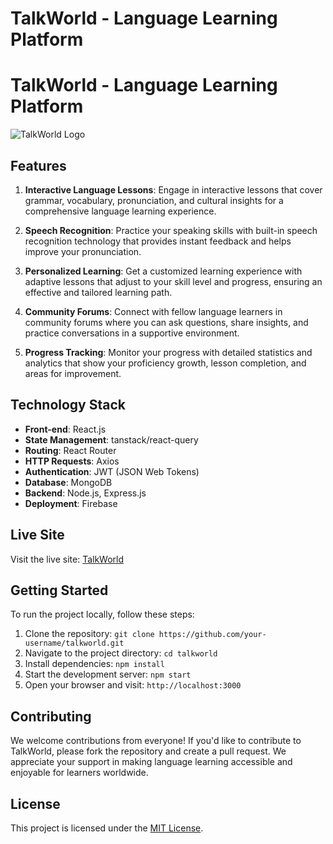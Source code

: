 # TalkWorld - Language Learning Platform
<h1 class="text-center">TalkWorld - Language Learning Platform</h1>

![TalkWorld Logo](talkworld-logo.png)

## Features

1. **Interactive Language Lessons**: Engage in interactive lessons that cover grammar, vocabulary, pronunciation, and cultural insights for a comprehensive language learning experience.

2. **Speech Recognition**: Practice your speaking skills with built-in speech recognition technology that provides instant feedback and helps improve your pronunciation.

3. **Personalized Learning**: Get a customized learning experience with adaptive lessons that adjust to your skill level and progress, ensuring an effective and tailored learning path.

4. **Community Forums**: Connect with fellow language learners in community forums where you can ask questions, share insights, and practice conversations in a supportive environment.

5. **Progress Tracking**: Monitor your progress with detailed statistics and analytics that show your proficiency growth, lesson completion, and areas for improvement.

## Technology Stack

- **Front-end**: React.js
- **State Management**: tanstack/react-query
- **Routing**: React Router
- **HTTP Requests**: Axios
- **Authentication**: JWT (JSON Web Tokens)
- **Database**: MongoDB
- **Backend**: Node.js, Express.js
- **Deployment**: Firebase

## Live Site

Visit the live site: [TalkWorld](https://talkworld-6-2023.web.app/)

## Getting Started

To run the project locally, follow these steps:

1. Clone the repository: `git clone https://github.com/your-username/talkworld.git`
2. Navigate to the project directory: `cd talkworld`
3. Install dependencies: `npm install`
4. Start the development server: `npm start`
5. Open your browser and visit: `http://localhost:3000`

## Contributing

We welcome contributions from everyone! If you'd like to contribute to TalkWorld, please fork the repository and create a pull request. We appreciate your support in making language learning accessible and enjoyable for learners worldwide.

## License

This project is licensed under the [MIT License](LICENSE).
